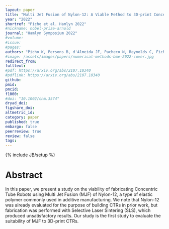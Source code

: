 ```yaml
---
layout: paper
title: "Multi Jet Fusion of Nylon-12: A Viable Method to 3D-print Concentric Tube Robots?"
year: "2022"
shortref: "Picho et al. Hamlyn 2022"
#nickname: nobel-prize-arnold
journal: "Hamlyn Symposium 2022"
#volume:
#issue:
#pages:
authors: "Picho K, Persons B, d'Almeida JF, Pacheco N, Reynolds C, Fichera L"
#image: /assets/images/papers/numerical-methods-bme-2022-cover.jpg
redirect_from:
fulltext:
#pdf: https://arxiv.org/abs/2107.10340
#pdflink: https://arxiv.org/abs/2107.10340
github:
pmid:
pmcid:
f1000:
#doi: "10.1002/cnm.3574"
dryad_doi:
figshare_doi:
altmetric_id:
category: paper
published: true
embargo: false
peerreview: true
review: false
tags:
---
```

{% include JB/setup %}

# Abstract
In this paper, we present a study on the viability of fabricating Concentric Tube Robots using Multi Jet Fusion (MJF) of Nylon-12, a type of elastic polymer commonly used in additive manufacturing. We note that Nylon-12 was already evaluated for the purpose of building CTRs in prior work, but fabrication was performed with Selective Laser Sintering (SLS), which produced unsatisfactory results. Our study is the first study to evaluate the suitability of MJF to 3D-print CTRs.
